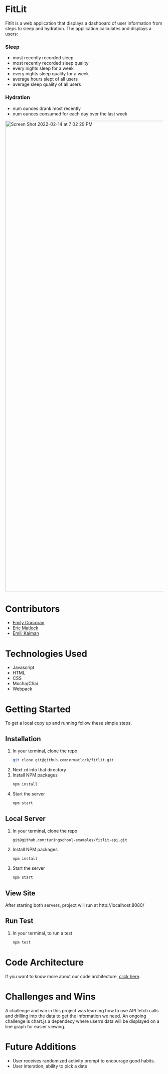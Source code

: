 # FitLit 

Fitlit is a web application that displays a dashboard of user information from steps to sleep and hydration. The application calculates and displays a users:


### Sleep

- most recently recorded sleep
- most recently recorded sleep quality
- every nights sleep for a week
- every nights sleep quality for a week
- average hours slept of all users
- average sleep quality of all users

### Hydration
- num ounces drank most recently 
- num ounces consumed for each day over the last week

<img width="1500" alt="Screen Shot 2022-02-14 at 7 02 29 PM" src="https://user-images.githubusercontent.com/93098905/153967660-cbd22873-5cff-40e2-9659-72bf662ac60b.png">

# Contributors
- [Emily Corcoran](https://github.com/Emily-Cathleen)
- [Eric Matlock](https://github.com/ermatlock)
- [Emili Kaiman](https://github.com/Ekaiman)

# Technologies Used 
- Javascript
- HTML
- CSS
- Mocha/Chai
- Webpack

# Getting Started
To get a local copy up and running follow these simple steps.

## Installation

1. In your terminal, clone the repo
   ```sh
   git clone git@github.com:ermatlock/fitlit.git
   ```
2. Next `cd` into that directory
3. Install NPM packages
   ```sh
   npm install
   ```
4. Start the server
   ```sh
   npm start
   ``` 
   
## Local Server
1. In your terminal, clone the repo
   ```sh
   git@github.com:turingschool-examples/fitlit-api.git
   ```
2. Install NPM packages
   ```sh
   npm install
   ```
3. Start the server
   ```sh
   npm start
   ```
   
## View Site
After starting both servers, project will run at http://localhost:8080/  
   
## Run Test

1. In your terminal, to run a test
   ```sh
   npm test
   ```


# Code Architecture 
If you want to know more about our code architecture, [click here](https://gist.github.com/Ekaiman/f0c6022e295921a810e7531a4d38f9b0).

# Challenges and Wins
A challenge and win in this project was learning how to use API fetch calls and drilling into the data to get the information we need. An ongoing challenge is chart.js a dependecy where userrs data will be displayed on a line graph for easier viewing.

# Future Additions
- User receives randomized activity prompt to encourage good habits.
- User interation, ability to pick a date
